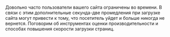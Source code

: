 Довольно часто пользователи вашего сайта ограничены во времени. В связи с этим 
дополнительные секунда-две промедления при загрузке сайта могут привести к тому, 
что посетитель уйдет и больше никогда не вернется. Поговорим об инструментах 
оценки производительности и способах повышения скорости загрузки страниц. 